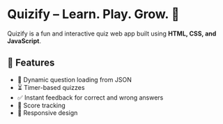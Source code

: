 # Quizify – Learn. Play. Grow. 🎯

Quizify is a fun and interactive quiz web app built using **HTML, CSS, and JavaScript**.

## 🚀 Features
- 🎯 Dynamic question loading from JSON
- ⏳ Timer-based quizzes
- ✅ Instant feedback for correct and wrong answers
- 🧠 Score tracking
- 📱 Responsive design

